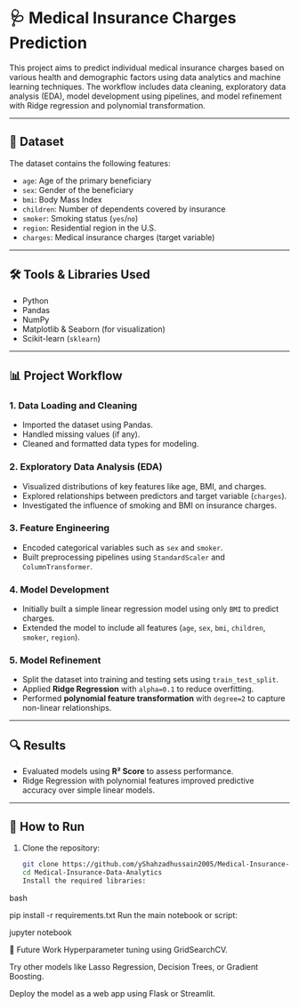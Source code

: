 # 🩺 Medical Insurance Charges Prediction

This project aims to predict individual medical insurance charges based on various health and demographic 
factors using data analytics and machine learning techniques. The workflow includes data cleaning, 
exploratory data analysis (EDA), model development using pipelines, and model refinement with Ridge regression and polynomial transformation.

---

## 📁 Dataset

The dataset contains the following features:

- `age`: Age of the primary beneficiary
- `sex`: Gender of the beneficiary
- `bmi`: Body Mass Index
- `children`: Number of dependents covered by insurance
- `smoker`: Smoking status (`yes`/`no`)
- `region`: Residential region in the U.S.
- `charges`: Medical insurance charges (target variable)

---

## 🛠️ Tools & Libraries Used

- Python
- Pandas
- NumPy
- Matplotlib & Seaborn (for visualization)
- Scikit-learn (`sklearn`)

---

## 📊 Project Workflow

### 1. **Data Loading and Cleaning**
- Imported the dataset using Pandas.
- Handled missing values (if any).
- Cleaned and formatted data types for modeling.

### 2. **Exploratory Data Analysis (EDA)**
- Visualized distributions of key features like age, BMI, and charges.
- Explored relationships between predictors and target variable (`charges`).
- Investigated the influence of smoking and BMI on insurance charges.

### 3. **Feature Engineering**
- Encoded categorical variables such as `sex` and `smoker`.
- Built preprocessing pipelines using `StandardScaler` and `ColumnTransformer`.

### 4. **Model Development**
- Initially built a simple linear regression model using only `BMI` to predict charges.
- Extended the model to include all features (`age`, `sex`, `bmi`, `children`, `smoker`, `region`).

### 5. **Model Refinement**
- Split the dataset into training and testing sets using `train_test_split`.
- Applied **Ridge Regression** with `alpha=0.1` to reduce overfitting.
- Performed **polynomial feature transformation** with `degree=2` to capture non-linear relationships.

---

## 🔍 Results

- Evaluated models using **R² Score** to assess performance.
- Ridge Regression with polynomial features improved predictive accuracy over simple linear models.

---

## 🚀 How to Run

1. Clone the repository:
   ```bash
   git clone https://github.com/yShahzadhussain2005/Medical-Insurance-Data-Analytics.git
   cd Medical-Insurance-Data-Analytics
   Install the required libraries:

bash

pip install -r requirements.txt
Run the main notebook or script:

jupyter notebook

📌 Future Work
Hyperparameter tuning using GridSearchCV.

Try other models like Lasso Regression, Decision Trees, or Gradient Boosting.

Deploy the model as a web app using Flask or Streamlit.

